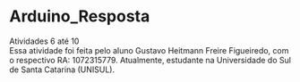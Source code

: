 # Arduino_Resposta
Atividades 6 até 10 <br>
Essa atividade foi feita pelo aluno Gustavo Heitmann Freire Figueiredo, com o respectivo RA: 1072315779. Atualmente, estudante na Universidade do Sul de Santa Catarina (UNISUL).
